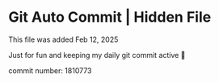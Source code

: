 # Git Auto Commit | Hidden File

This file was added Feb 12, 2025

Just for fun and keeping my daily git commit active 🤪

commit number: 1810773
